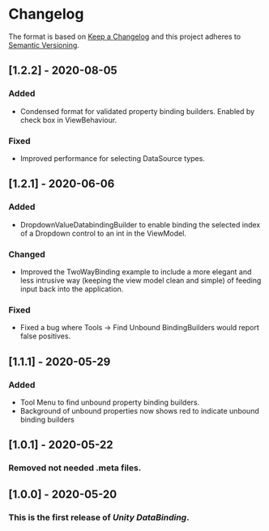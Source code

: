 # Changelog

The format is based on [Keep a Changelog](http://keepachangelog.com/en/1.0.0/)
and this project adheres to [Semantic Versioning](http://semver.org/spec/v2.0.0.html).

## [1.2.2] - 2020-08-05
### Added
- Condensed format for validated property binding builders. Enabled by check box in ViewBehaviour.
### Fixed
- Improved performance for selecting DataSource types.

## [1.2.1] - 2020-06-06
### Added
- DropdownValueDatabindingBuilder to enable binding the selected index of a Dropdown control to an int in the ViewModel.

### Changed
- Improved the TwoWayBinding example to include a more elegant and less intrusive way (keeping the view model clean and simple) of feeding input back into the application.

### Fixed
- Fixed a bug where Tools -> Find Unbound BindingBuilders would report false positives.


## [1.1.1] - 2020-05-29
### Added
- Tool Menu to find unbound property binding builders.
- Background of unbound properties now shows red to indicate unbound binding builders


## [1.0.1] - 2020-05-22

### Removed not needed .meta files.

## [1.0.0] - 2020-05-20

### This is the first release of *Unity DataBinding*.